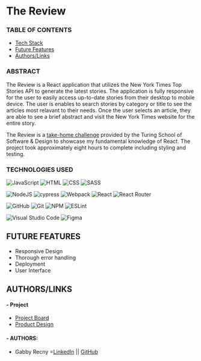 # The Review

### TABLE OF CONTENTS
- [Tech Stack](#technologies-used)
- [Future Features](#future-features)
- [Authors/Links](#authorslinks)


### ABSTRACT
The Review is a React application that utilizes the New York Times Top Stories API to generate the latest stories. The application is fully responsive for the user to easily access up-to-date stories from their desktop to mobile device. The user is enables to search stories by category or title to see the articles most relavant to their needs. Once the user selects an article, they are able to see a brief abstract and visit the New York Times website for the entire story. 

The Review is a [take-home challenge](https://mod4.turing.edu/projects/take_home/take_home_fe) provided by the Turing School of Software & Design to showcase my fundamental knowledge of React. The project took approximately eight hours to complete including styling and testing. 


### TECHNOLOGIES USED 
![JavaScript](https://img.shields.io/badge/JavaScript-F7DF1E?style=for-the-badge&logo=javascript&logoColor=black)
![HTML](https://img.shields.io/badge/HTML5-E34F26?style=for-the-badge&logo=html5&logoColor=white)
![CSS](https://img.shields.io/badge/CSS3-1572B6?style=for-the-badge&logo=css3&logoColor=white)
![SASS](https://img.shields.io/badge/Sass-CC6699?style=for-the-badge&logo=sass&logoColor=white)

![NodeJS](https://img.shields.io/badge/node.js-6DA55F?style=for-the-badge&logo=node.js&logoColor=white)
![cypress](https://img.shields.io/badge/-cypress-%23E5E5E5?style=for-the-badge&logo=cypress&logoColor=058a5e)
![Webpack](https://img.shields.io/badge/Webpack-8DD6F9?style=for-the-badge&logo=Webpack&logoColor=white)
![React](https://img.shields.io/badge/react-%2320232a.svg?style=for-the-badge&logo=react&logoColor=%2361DAFB)
![React Router](https://img.shields.io/badge/React_Router-CA4245?style=for-the-badge&logo=react-router&logoColor=white)

![GitHub](https://img.shields.io/badge/github-%23121011.svg?style=for-the-badge&logo=github&logoColor=white)
![Git](https://img.shields.io/badge/git-%23F05033.svg?style=for-the-badge&logo=git&logoColor=white)
![NPM](https://img.shields.io/badge/NPM-%23000000.svg?style=for-the-badge&logo=npm&logoColor=white)
![ESLint](https://img.shields.io/badge/ESLint-4B3263?style=for-the-badge&logo=eslint&logoColor=white)

![Visual Studio Code](https://img.shields.io/badge/Visual%20Studio%20Code-0078d7.svg?style=for-the-badge&logo=visual-studio-code&logoColor=white)
![Figma](https://img.shields.io/badge/figma-%23F24E1E.svg?style=for-the-badge&logo=figma&logoColor=white)

## FUTURE FEATURES
* Responsive Design
* Thorough error handling
* Deployment
* User Interface

## AUTHORS/LINKS

#### - Project
- [Project Board](https://github.com/Gabby-Recny/the-review/projects/1)
- [Product Design](https://www.figma.com/file/o5nO3y6esYxxc8OIhJhWiz/The-Review?node-id=0%3A1)

#### - AUTHORS:
- Gabby Recny =[LinkedIn](https://www.linkedin.com/in/gabbyrecny/) || [GitHub](https://github.com/Gabby-Recny)
